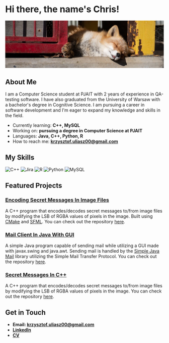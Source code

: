 # Hi there, the name's Chris!

![Banner Image](banner_github_slim.jpg)

## About Me

I am a Computer Science student at PJAIT with 2 years of experience in QA-testing software. I have also graduated from the University of Warsaw with a bachelor's degree in Cognitive Science. I am pursuing a career in software development and I'm eager to expand my knowledge and skills in the field. 

- Currently learning: **C++, MySQL**
- Working on: **pursuing a degree in Computer Science at PJAIT**
- Languages: **Java, C++, Python, R**
- How to reach me: **krzysztof.uliasz00@gmail.com**

## My Skills

![C++](https://img.shields.io/badge/C%2B%2B-00599C?style=for-the-badge&logo=c%2B%2B&logoColor=white)
![Jira](https://img.shields.io/badge/Jira-0052CC?style=for-the-badge&logo=Jira&logoColor=white)
![R](https://img.shields.io/badge/R-276DC3?style=for-the-badge&logo=r&logoColor=white)
![Python](https://img.shields.io/badge/Python-FFD43B?style=for-the-badge&logo=python&logoColor=blue)
![MySQL](https://img.shields.io/badge/MySQL-005C84?style=for-the-badge&logo=mysql&logoColor=white)

## Featured Projects

### [Encoding Secret Messages In Image Files](https://github.com/krzysztof-uliasz/secret-messages)

A C++ program that encodes/decodes secret messages to/from image files by modifying the LSB of RGBA values of pixels in the image. Built using [CMake](https://cmake.org/) and [SFML](https://github.com/SFML/SFML "Simple and Fast Multimedia Library"). You can check out the repository [here](https://github.com/krzysztof-uliasz/secret-messages).

### [Mail Client In Java With GUI](https://github.com/krzysztof-uliasz/mail-client-in-java)

A simple Java program capable of sending mail while utilizing a GUI made with javax.swing and java.awt. Sending mail is handled by the [Simple Java Mail](https://www.simplejavamail.org/) library utilizing the Simple Mail Transfer Protocol. You can check out the repository [here](https://github.com/krzysztof-uliasz/mail-client-in-java).

### [Secret Messages In C++](https://github.com/krzysztof-uliasz/secret-messages)

A C++ program that encodes/decodes secret messages to/from image files by modifying the LSB of RGBA values of pixels in the image. You can check out the repository [here](https://github.com/krzysztof-uliasz/secret-messages).

## Get in Touch

- **Email: krzysztof.uliasz00@gmail.com**
- **[LinkedIn](https://www.linkedin.com/in/krzysztof-uliasz-804044343/)**
- **[CV](CV_Krzysztof_Uliasz.pdf)**


